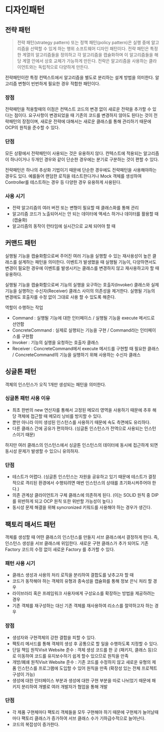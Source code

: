 # 디자인패턴

## 전략 패턴

> 전략 패턴(strategy pattern) 또는 정책 패턴(policy pattern)은 실행 중에 알고리즘을 선택할 수 있게 하는 행위 소프트웨어 디자인 패턴이다.
> 전략 패턴은 특정한 계열의 알고리즘들을 정의하고 각 알고리즘을 캡슐화하며 이 알고리즘들을 해당 계열 안에서 상호 교체가 가능하게 만든다.
> 전략은 알고리즘을 사용하는 클라이언트와는 독립적으로 다양하게 만든다.

전략패턴이란 특정 컨텍스트에서 알고리즘을 별도로 분리하는 설계 방법을 의미한다.
알고리즘 변형이 빈번하게 필요한 경우 적합한 패턴이다.

### 장점

전략패턴을 적용할때의 이점은 컨텍스트 코드의 변경 없이 새로운 전략을 추가할 수 있다는 점이다.
요구사항이 변경되었을 때 기존의 코드를 변경하지 않아도 된다는 것이 전략패턴의 장점이며,
새로운 전략에 대해서는 새로운 클래스를 통해 관리하기 때문에 OCP의 원칙을 준수할 수 있다.

### 단점

모든 상황에서 전략패턴이 사용되는 것은 유용하지 않다.
컨텍스트에 적용되는 알고리즘이 하나이거나 두개인 경우와 같이 단순한 경우에는 분기로 구분하는 것이 편할 수 있다.

전략패턴은 하나의 추상화 기법이기 때문에 단순한 경우에도 전략패턴을 사용해야하는 경우도 있다.
예를들어 랜덤한 로직을 테스트한다거나 Mock 객체를 생성하여 Controller를 테스트하는 경우 등 다양한 경우 유용하게 사용된다.

### 사용 시기

- 전략 알고리즘의 여러 버전 또는 변형이 필요할 때 클래스화를 통해 관리
- 알고리즘 코드가 노출되어서는 안 되는 데이터에 액세스 하거나 데이터를 활용할 때 (캡슐화)
- 알고리즘의 동작이 런타임에 실시간으로 교체 되어야 할 때

## 커맨드 패턴

실행될 기능을 캡슐화함으로써 주어진 여러 기능을 실행할 수 있는 재사용성이 높은 클래스를 설계하는 패턴을 의미한다.
이벤트가 발생했을 때 실행될 기능이, 다양하면서도 변경이 필요한 경우에 이벤트를 발생시키는 클래스를 변경하지 않고 재사용하고자 할 때 유용하다.

실행될 기능을 캡슐화함으로써 기능의 실행을 요구하는 호출자(Invoker) 클래스와 실제 기능을 실행하는 수신자(Receiver) 클래스 사이의 의존성을 제거한다.
실행될 기능의 변경에도 호출자를 수정 없이 그대로 사용 할 수 있도록 해준다.

역할이 수행하는 작업

- Command : 실행될 기능에 대한 인터페이스 / 실행될 기능을 execute 메서드로 선언함
- ConcreteCommand : 실제로 실행되는 기능을 구현 / Command라는 인터페이스를 구현함
- Invoker : 기능의 실행을 요청하는 호출자 클래스
- Receiver : ConcreteCommand에서 execute 메서드를 구현할 때 필요한 클래스 / ConcreteCommand의 기능을 실행하기 위해 사용하는 수신자 클래스

## 싱글톤 패턴

객체의 인스턴스가 오직 1개만 생성되는 패턴을 의미한다.

### 싱글톤 패턴 사용 이유

- 최초 한번의 new 연산자를 통해서 고정된 메모리 영역을 사용하기 때문에 추후 해당 객체에 접근할 때 메모리 낭비를 방지할 수 있다.
- 뿐만 아니라 이미 생성된 인스턴스를 사용하기 때문에 속도 측면에도 유리하다.
- 다른 클래스 간에 공유가 편의하다. (싱글톤 인스턴스가 전역으로 사용되는 인스턴스이기 때문)

하지만 여러 클래스의 인스턴스에서 싱글톤 인스턴스의 데이터에 동시에 접근하게 되면 동시성 문제가 발생할 수 있으니 유의하자.

### 단점

- 테스트가 어렵다. (싱글톤 인스턴스는 자원을 공유하고 있기 때문에 테스트가 결정적으로 격리된 환경에서 수행되려면 매번 인스턴스의 상태를 초기화시켜주어야 한다.)
- 의존 관계상 클라이언트가 구체 클래스에 의존하게 된다. (이는 SOLID 원칙 중 DIP를 위반하게 되고 OCP 원칙 또한 위반할 가능성이 높다.)
- 동시성 문제 해결을 위해 syncronized 키워드를 사용해야 하는 경우가 생긴다.

## 팩토리 매서드 패턴

객체를 생성할 때 어떤 클래스의 인스턴스를 만들지 서브 클래스에서 결정하게 한다.
즉, 인스턴스 생성을 서브 클래스에 위임한다.
새로운 구현 클래스가 추가 되어도 기존 Factory 코드의 수정 없이 새로운 Factory 를 추가할 수 있다.

### 패턴 사용 시기

- 클래스 생성과 사용의 처리 로직을 분리하여 결합도를 낮추고자 할 때 
- 코드가 동작해야 하는 객체의 유형과 종속성을 캡슐화를 통해 정보 은닉 처리 할 경우
- 라이브러리 혹은 프레임워크 사용자에게 구성요소를 확장하는 방법을 제공하려는 경우
- 기존 객체를 재구성하는 대신 기존 객체를 재사용하여 리소스를 절약하고자 하는 경우

### 장점

- 생성자와 구현객체의 강한 결합을 피할 수 있다.
- 팩토리 메서드를 통해 객체의 생성 후 공통으로 할 일을 수행하도록 지정할 수 있다.
- 단일 책임 원칙Visit Website 준수 : 객체 생성 코드를 한 곳 (패키지, 클래스 등)으로 이동하여 코드를 유지보수하기 쉽게 할수 있으므로 원칙을 만족
- 개방/폐쇄 원칙Visit Website 준수 : 기존 코드를 수정하지 않고 새로운 유형의 제품 인스턴스를 프로그램에 도입할 수 있어 원칙을 만족 (확장성 있는 전체 프로젝트 구성이 가능)
- 생성에 대한 인터페이스 부분과 생성에 대한 구현 부분을 따로 나뉘었기 때문에 패키지 분리하여 개별로 여러 개발자가 협업을 통해 개발

### 단점

- 각 제품 구현체마다 팩토리 객체들을 모두 구현해야 하기 때문에 구현체가 늘어날때 마다 팩토리 클래스가 증가하여 서브 클래스 수가 기하급수적으로 늘어난다.
- 코드의 복잡성이 증가한다.





